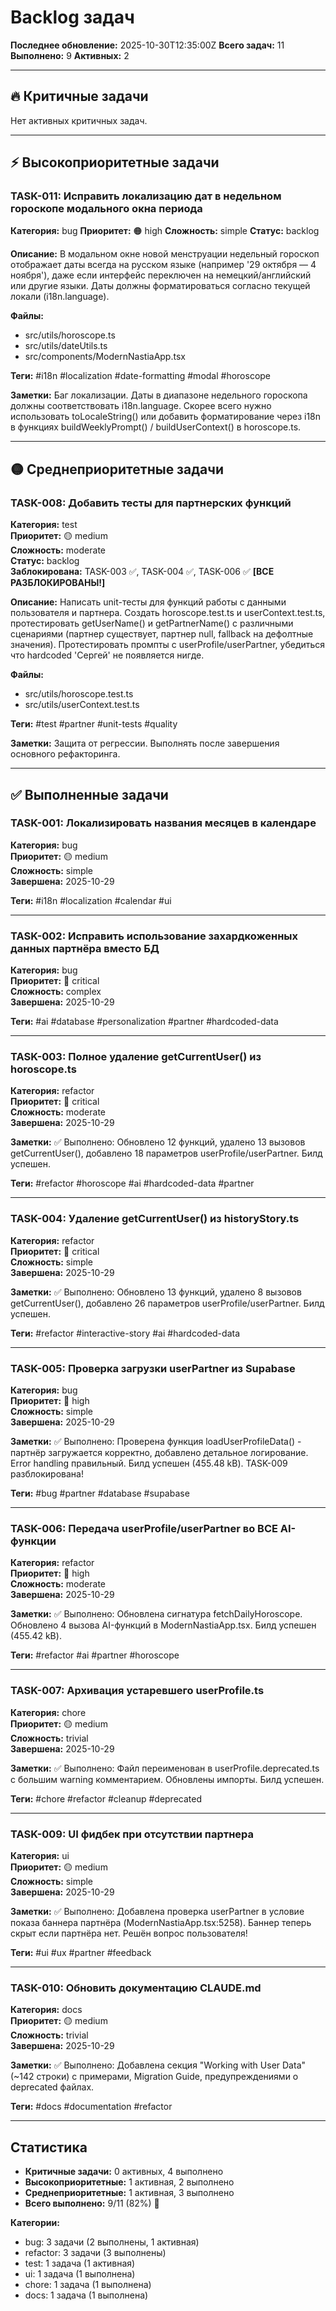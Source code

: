 # Backlog задач

**Последнее обновление:** 2025-10-30T12:35:00Z
**Всего задач:** 11
**Выполнено:** 9
**Активных:** 2

---

## 🔥 Критичные задачи

Нет активных критичных задач.

---

## ⚡ Высокоприоритетные задачи

### TASK-011: Исправить локализацию дат в недельном гороскопе модального окна периода
**Категория:** bug
**Приоритет:** 🟠 high
**Сложность:** simple
**Статус:** backlog

**Описание:**
В модальном окне новой менструации недельный гороскоп отображает даты всегда на русском языке (например '29 октября — 4 ноября'), даже если интерфейс переключен на немецкий/английский или другие языки. Даты должны форматироваться согласно текущей локали (i18n.language).

**Файлы:**
- src/utils/horoscope.ts
- src/utils/dateUtils.ts
- src/components/ModernNastiaApp.tsx

**Теги:** #i18n #localization #date-formatting #modal #horoscope

**Заметки:**
Баг локализации. Даты в диапазоне недельного гороскопа должны соответствовать i18n.language. Скорее всего нужно использовать toLocaleString() или добавить форматирование через i18n в функциях buildWeeklyPrompt() / buildUserContext() в horoscope.ts.

---

## 🟡 Среднеприоритетные задачи

### TASK-008: Добавить тесты для партнерских функций
**Категория:** test  
**Приоритет:** 🟡 medium  
**Сложность:** moderate  
**Статус:** backlog  
**Заблокирована:** TASK-003 ✅, TASK-004 ✅, TASK-006 ✅ **[ВСЕ РАЗБЛОКИРОВАНЫ!]**

**Описание:**
Написать unit-тесты для функций работы с данными пользователя и партнера. Создать horoscope.test.ts и userContext.test.ts, протестировать getUserName() и getPartnerName() с различными сценариями (партнер существует, партнер null, fallback на дефолтные значения). Протестировать промпты с userProfile/userPartner, убедиться что hardcoded 'Сергей' не появляется нигде.

**Файлы:**
- src/utils/horoscope.test.ts
- src/utils/userContext.test.ts

**Теги:** #test #partner #unit-tests #quality

**Заметки:**
Защита от регрессии. Выполнять после завершения основного рефакторинга.

---

## ✅ Выполненные задачи

### TASK-001: Локализировать названия месяцев в календаре
**Категория:** bug  
**Приоритет:** 🟡 medium  
**Сложность:** simple  
**Завершена:** 2025-10-29

**Теги:** #i18n #localization #calendar #ui

---

### TASK-002: Исправить использование захардкоженных данных партнёра вместо БД
**Категория:** bug  
**Приоритет:** 🔴 critical  
**Сложность:** complex  
**Завершена:** 2025-10-29

**Теги:** #ai #database #personalization #partner #hardcoded-data

---

### TASK-003: Полное удаление getCurrentUser() из horoscope.ts
**Категория:** refactor  
**Приоритет:** 🔴 critical  
**Сложность:** moderate  
**Завершена:** 2025-10-29

**Заметки:**
✅ Выполнено: Обновлено 12 функций, удалено 13 вызовов getCurrentUser(), добавлено 18 параметров userProfile/userPartner. Билд успешен.

**Теги:** #refactor #horoscope #ai #hardcoded-data #partner

---

### TASK-004: Удаление getCurrentUser() из historyStory.ts
**Категория:** refactor  
**Приоритет:** 🔴 critical  
**Сложность:** simple  
**Завершена:** 2025-10-29

**Заметки:**
✅ Выполнено: Обновлено 13 функций, удалено 8 вызовов getCurrentUser(), добавлено 26 параметров userProfile/userPartner. Билд успешен.

**Теги:** #refactor #interactive-story #ai #hardcoded-data

---

### TASK-005: Проверка загрузки userPartner из Supabase
**Категория:** bug  
**Приоритет:** 🔴 high  
**Сложность:** simple  
**Завершена:** 2025-10-29

**Заметки:**
✅ Выполнено: Проверена функция loadUserProfileData() - партнёр загружается корректно, добавлено детальное логирование. Error handling правильный. Билд успешен (455.48 kB). TASK-009 разблокирована!

**Теги:** #bug #partner #database #supabase

---

### TASK-006: Передача userProfile/userPartner во ВСЕ AI-функции
**Категория:** refactor  
**Приоритет:** 🔴 high  
**Сложность:** moderate  
**Завершена:** 2025-10-29

**Заметки:**
✅ Выполнено: Обновлена сигнатура fetchDailyHoroscope. Обновлено 4 вызова AI-функций в ModernNastiaApp.tsx. Билд успешен (455.42 kB).

**Теги:** #refactor #ai #partner #horoscope

---

### TASK-007: Архивация устаревшего userProfile.ts
**Категория:** chore  
**Приоритет:** 🟡 medium  
**Сложность:** trivial  
**Завершена:** 2025-10-29

**Заметки:**
✅ Выполнено: Файл переименован в userProfile.deprecated.ts с большим warning комментарием. Обновлены импорты. Билд успешен.

**Теги:** #chore #refactor #cleanup #deprecated

---

### TASK-009: UI фидбек при отсутствии партнера
**Категория:** ui  
**Приоритет:** 🟡 medium  
**Сложность:** simple  
**Завершена:** 2025-10-29

**Заметки:**
✅ Выполнено: Добавлена проверка userPartner в условие показа баннера партнёра (ModernNastiaApp.tsx:5258). Баннер теперь скрыт если партнёра нет. Решён вопрос пользователя!

**Теги:** #ui #ux #partner #feedback

---

### TASK-010: Обновить документацию CLAUDE.md
**Категория:** docs  
**Приоритет:** 🟡 medium  
**Сложность:** trivial  
**Завершена:** 2025-10-29

**Заметки:**
✅ Выполнено: Добавлена секция "Working with User Data" (~142 строки) с примерами, Migration Guide, предупреждениями о deprecated файлах.

**Теги:** #docs #documentation #refactor

---

## Статистика

- **Критичные задачи:** 0 активных, 4 выполнено
- **Высокоприоритетные:** 1 активная, 2 выполнено
- **Среднеприоритетные:** 1 активная, 3 выполнено
- **Всего выполнено:** 9/11 (82%) 🚀

**Категории:**
- bug: 3 задачи (2 выполнены, 1 активная)
- refactor: 3 задачи (3 выполнены)
- test: 1 задача (1 активная)
- ui: 1 задача (1 выполнена)
- chore: 1 задача (1 выполнена)
- docs: 1 задача (1 выполнена)
